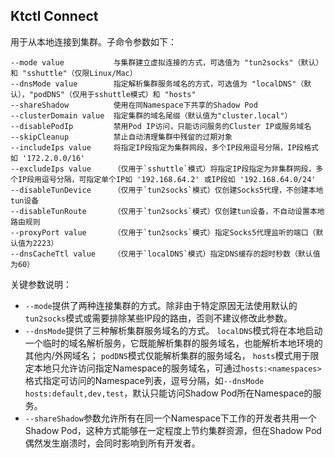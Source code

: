 Ktctl Connect
---

用于从本地连接到集群。子命令参数如下：

```text
--mode value           与集群建立虚拟连接的方式，可选值为 "tun2socks"（默认）和 "sshuttle"（仅限Linux/Mac）
--dnsMode value        指定解析集群服务域名的方式，可选值为 "localDNS"（默认），"podDNS"（仅用于sshuttle模式）和 "hosts"
--shareShadow          使用在同Namespace下共享的Shadow Pod
--clusterDomain value  指定集群的域名尾缀（默认值为"cluster.local"）
--disablePodIp         禁用Pod IP访问，只能访问服务的Cluster IP或服务域名
--skipCleanup          禁止自动清理集群中残留的过期对象
--includeIps value     将指定IP段指定为集群网段，多个IP段用逗号分隔，IP段格式如 '172.2.0.0/16'
--excludeIps value     （仅用于`sshuttle`模式）将指定IP段指定为非集群网段，多个IP段用逗号分隔，可指定单个IP如 '192.168.64.2' 或IP段如 '192.168.64.0/24'
--disableTunDevice     （仅用于`tun2socks`模式）仅创建Socks5代理，不创建本地tun设备
--disableTunRoute      （仅用于`tun2socks`模式）仅创建tun设备，不自动设置本地路由规则
--proxyPort value      （仅用于`tun2socks`模式）指定Socks5代理监听的端口（默认值为2223）
--dnsCacheTtl value    （仅用于`localDNS`模式）指定DNS缓存的超时秒数（默认值为60）
```

关键参数说明：

- `--mode`提供了两种连接集群的方式。除非由于特定原因无法使用默认的`tun2socks`模式或需要排除某些IP段的路由，否则不建议修改此参数。
- `--dnsMode`提供了三种解析集群服务域名的方式。
 `localDNS`模式将在本地启动一个临时的域名解析服务，它既能解析集群的服务域名，也能解析本地环境的其他内/外网域名；
 `podDNS`模式仅能解析集群的服务域名，
 `hosts`模式用于限定本地只允许访问指定Namespace的服务域名，可通过`hosts:<namespaces>`格式指定可访问的Namespace列表，逗号分隔，如`--dnsMode hosts:default,dev,test`，默认只能访问Shadow Pod所在Namespace的服务。
- `--shareShadow`参数允许所有在同一个Namespace下工作的开发者共用一个Shadow Pod，这种方式能够在一定程度上节约集群资源，但在Shadow Pod偶然发生崩溃时，会同时影响到所有开发者。

